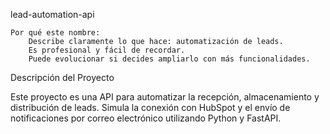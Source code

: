 lead-automation-api

    Por qué este nombre:
        Describe claramente lo que hace: automatización de leads.
        Es profesional y fácil de recordar.
        Puede evolucionar si decides ampliarlo con más funcionalidades.

Descripción del Proyecto

Este proyecto es una API para automatizar la recepción, almacenamiento y distribución de leads. Simula la conexión con HubSpot y el envío de notificaciones por correo electrónico utilizando Python y FastAPI.
